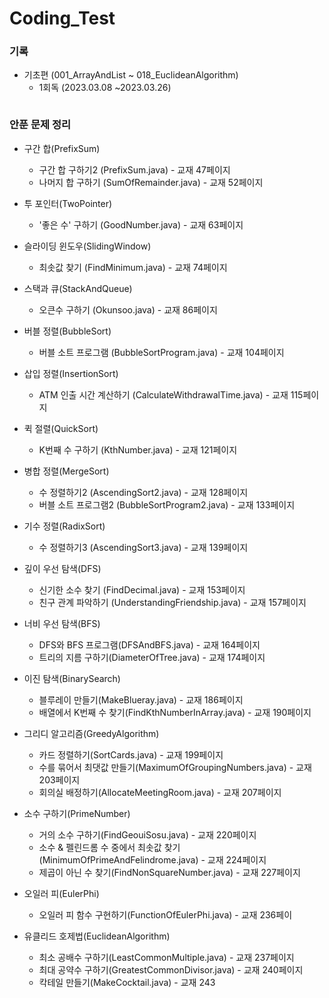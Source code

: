 # Coding_Test

### 기록

* 기초편 (001_ArrayAndList ~ 018_EuclideanAlgorithm) 
  * 1회독 (2023.03.08 ~2023.03.26)
```
```
### 안푼 문제 정리

* 구간 합(PrefixSum)
  * 구간 합 구하기2 (PrefixSum.java) - 교재 47페이지
  * 나머지 합 구하기 (SumOfRemainder.java) - 교재 52페이지
  
* 투 포인터(TwoPointer)
  * '좋은 수' 구하기 (GoodNumber.java) - 교재 63페이지
  
* 슬라이딩 윈도우(SlidingWindow)
  * 최솟값 찾기 (FindMinimum.java) - 교재 74페이지
  
* 스택과 큐(StackAndQueue)
  * 오큰수 구하기 (Okunsoo.java) - 교재 86페이지
  
* 버블 정렬(BubbleSort)
  * 버블 소트 프로그램 (BubbleSortProgram.java) - 교재 104페이지
  
* 삽입 정렬(InsertionSort)
  * ATM 인출 시간 계산하기 (CalculateWithdrawalTime.java) - 교재 115페이지
  
* 퀵 절렬(QuickSort)
  * K번째 수 구하기 (KthNumber.java) - 교재 121페이지
  
* 병합 정렬(MergeSort)
  * 수 정렬하기2 (AscendingSort2.java) - 교재 128페이지
  * 버블 소트 프로그램2 (BubbleSortProgram2.java) - 교재 133페이지
  
* 기수 정렬(RadixSort)
  * 수 정렬하기3 (AscendingSort3.java) - 교재 139페이지
  
* 깊이 우선 탐색(DFS)
  * 신기한 소수 찾기 (FindDecimal.java) - 교재 153페이지
  * 친구 관계 파악하기 (UnderstandingFriendship.java) - 교재 157페이지
  
* 너비 우선 탐색(BFS)
  * DFS와 BFS 프로그램(DFSAndBFS.java) - 교재 164페이지
  * 트리의 지름 구하기(DiameterOfTree.java) - 교재 174페이지

* 이진 탐색(BinarySearch)
  * 블루레이 만들기(MakeBlueray.java) - 교재 186페이지
  * 배열에서 K번째 수 찾기(FindKthNumberInArray.java) - 교재 190페이지

* 그리디 알고리즘(GreedyAlgorithm)
  * 카드 정렬하기(SortCards.java) - 교재 199페이지
  * 수를 묶어서 최댓값 만들기(MaximumOfGroupingNumbers.java) - 교재 203페이지
  * 회의실 배정하기(AllocateMeetingRoom.java) - 교재 207페이지

* 소수 구하기(PrimeNumber)
  * 거의 소수 구하기(FindGeouiSosu.java) - 교재 220페이지
  * 소수 & 펠린드롬 수 중에서 최솟값 찾기(MinimumOfPrimeAndFelindrome.java) - 교재 224페이지
  * 제곱이 아닌 수 찾기(FindNonSquareNumber.java) - 교재 227페이지

* 오일러 피(EulerPhi)
  * 오일러 피 함수 구현하기(FunctionOfEulerPhi.java) - 교재 236페이

* 유클리드 호제법(EuclideanAlgorithm)
  * 최소 공배수 구하기(LeastCommonMultiple.java) - 교재 237페이지
  * 최대 공약수 구하기(GreatestCommonDivisor.java) - 교재 240페이지
  * 칵테일 만들기(MakeCocktail.java) - 교재 243





